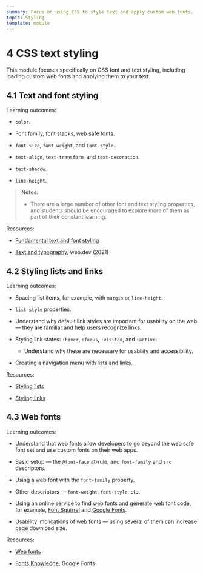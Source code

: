 ```yaml
---
summary: Focus on using CSS to style text and apply custom web fonts.
topic: Styling
template: module
---
```


# 4 CSS text styling

This module focuses specifically on CSS font and text styling, including loading custom web fonts and applying them to your text.

## 4.1 Text and font styling

Learning outcomes:

- `color`.

- Font family, font stacks, web safe fonts.

- `font-size`, `font-weight`, and `font-style`.

- `text-align`, `text-transform`, and `text-decoration`.

- `text-shadow`.

- `line-height`.

> **Notes**:
>
> - There are a large number of other font and text styling properties, and students should be encouraged to explore more of them as part of their constant learning.

Resources:

- [Fundamental text and font styling](https://developer.mozilla.org/docs/Learn/CSS/Styling_text/Fundamentals)

- [Text and typography](https://web.dev/learn/css/typography/), web.dev (2021)

## 4.2 Styling lists and links

Learning outcomes:

- Spacing list items, for example, with `margin` or `line-height`.

- `list-style` properties.

- Understand why default link styles are important for usability on the web — they are familiar and help users recognize links.

- Styling link states: `:hover`, `:focus`, `:visited`, and `:active`:

  - Understand why these are necessary for usability and accessibility.

- Creating a navigation menu with lists and links.

Resources:

- [Styling lists](https://developer.mozilla.org/docs/Learn/CSS/Styling_text/Styling_lists)

- [Styling links](https://developer.mozilla.org/docs/Learn/CSS/Styling_text/Styling_links)

## 4.3 Web fonts

Learning outcomes:

- Understand that web fonts allow developers to go beyond the web safe font set and use custom fonts on their web apps.

- Basic setup — the `@font-face` at-rule, and `font-family` and `src` descriptors.

- Using a web font with the `font-family` property.

- Other descriptors — `font-weight`, `font-style`, etc.

- Using an online service to find web fonts and generate web font code, for example, [Font Squirrel](https://www.fontsquirrel.com) and [Google Fonts](https://fonts.google.com/).

- Usability implications of web fonts — using several of them can increase page download size.

Resources:

- [Web fonts](https://developer.mozilla.org/docs/Learn/CSS/Styling_text/Web_fonts)

- [Fonts Knowledge](https://fonts.google.com/knowledge), Google Fonts
